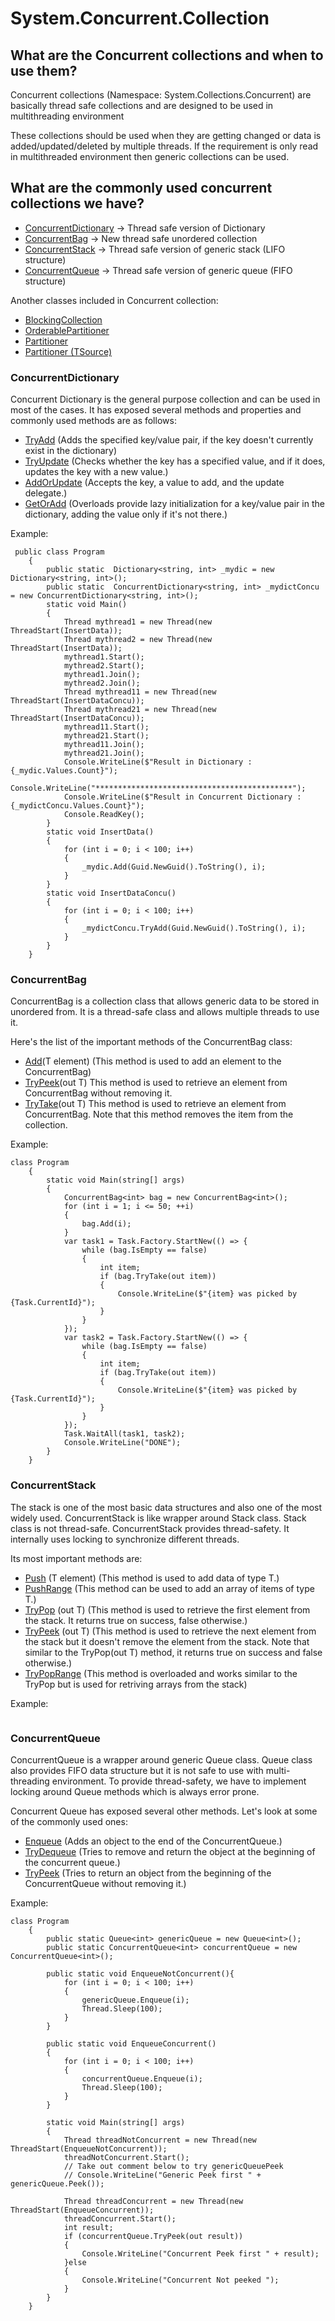 # System.Concurrent.Collection
## What are the Concurrent collections and when to use them?
Concurrent collections (Namespace: System.Collections.Concurrent) are basically thread safe collections and are designed to be used in multithreading environment

These collections should be used when they are getting changed or data is added/updated/deleted by multiple threads. If the requirement is only read in multithreaded environment then generic collections can be used.

## What are the commonly used concurrent collections we have?
- [ConcurrentDictionary](https://docs.microsoft.com/en-us/dotnet/api/system.collections.concurrent.concurrentdictionary-2?view=net-5.0) -> Thread safe version of Dictionary
- [ConcurrentBag](https://docs.microsoft.com/en-us/dotnet/api/system.collections.concurrent.concurrentbag-1?view=net-5.0) -> New thread safe unordered collection
- [ConcurrentStack](https://docs.microsoft.com/en-us/dotnet/api/system.collections.concurrent.concurrentbag-1?view=net-5.0) -> Thread safe version of generic stack (LIFO structure)
- [ConcurrentQueue](https://docs.microsoft.com/en-us/dotnet/api/system.collections.concurrent.concurrentqueue-1?view=net-5.0) -> Thread safe version of generic queue (FIFO structure)

Another classes included in Concurrent collection:

- [BlockingCollection](https://docs.microsoft.com/en-us/dotnet/api/system.collections.concurrent.blockingcollection-1?view=net-5.0)
- [OrderablePartitioner](https://docs.microsoft.com/en-us/dotnet/api/system.collections.concurrent.orderablepartitioner-1?view=net-5.0) 
- [Partitioner](https://docs.microsoft.com/en-us/dotnet/api/system.collections.concurrent.partitioner?view=net-5.0) 
- [Partitioner (TSource)](https://docs.microsoft.com/en-us/dotnet/api/system.collections.concurrent.partitioner-1?view=net-5.0)

### ConcurrentDictionary

Concurrent Dictionary is the general purpose collection and can be used in most of the cases. It has exposed several methods and properties and commonly used methods are as follows:

- [TryAdd](https://docs.microsoft.com/en-us/dotnet/api/system.collections.concurrent.concurrentdictionary-2.tryadd?view=net-5.0https://docs.microsoft.com/en-us/dotnet/api/system.collections.concurrent.concurrentdictionary-2.tryadd?view=net-5.0) (Adds the specified key/value pair, if the key doesn't currently exist in the dictionary)
- [TryUpdate](https://docs.microsoft.com/en-us/dotnet/api/system.collections.concurrent.concurrentdictionary-2.tryupdate?view=net-5.0) (Checks whether the key has a specified value, and if it does, updates the key with a new value.)
- [AddOrUpdate](https://docs.microsoft.com/en-us/dotnet/api/system.collections.concurrent.concurrentdictionary-2.addorupdate?view=net-5.0#System_Collections_Concurrent_ConcurrentDictionary_2_AddOrUpdate__0_System_Func__0__1__System_Func__0__1__1__) (Accepts the key, a value to add, and the update delegate.)
- [GetOrAdd](https://docs.microsoft.com/en-us/dotnet/api/system.collections.concurrent.concurrentdictionary-2.getoradd?view=net-5.0#System_Collections_Concurrent_ConcurrentDictionary_2_GetOrAdd__0__1_) (Overloads provide lazy initialization for a key/value pair in the dictionary, adding the value only if it's not there.)

Example:
~~~
 public class Program
    {
        public static  Dictionary<string, int> _mydic = new Dictionary<string, int>();
        public static  ConcurrentDictionary<string, int> _mydictConcu = new ConcurrentDictionary<string, int>();
        static void Main()
        {
            Thread mythread1 = new Thread(new ThreadStart(InsertData));
            Thread mythread2 = new Thread(new ThreadStart(InsertData));
            mythread1.Start();
            mythread2.Start();
            mythread1.Join();
            mythread2.Join();
            Thread mythread11 = new Thread(new ThreadStart(InsertDataConcu));
            Thread mythread21 = new Thread(new ThreadStart(InsertDataConcu));
            mythread11.Start();
            mythread21.Start();
            mythread11.Join();
            mythread21.Join();
            Console.WriteLine($"Result in Dictionary : {_mydic.Values.Count}");
            Console.WriteLine("********************************************");
            Console.WriteLine($"Result in Concurrent Dictionary : {_mydictConcu.Values.Count}");
            Console.ReadKey();
        }
        static void InsertData()
        {
            for (int i = 0; i < 100; i++)
            {
                _mydic.Add(Guid.NewGuid().ToString(), i);
            }
        }
        static void InsertDataConcu()
        {
            for (int i = 0; i < 100; i++)
            {
                _mydictConcu.TryAdd(Guid.NewGuid().ToString(), i);
            }
        }
    }
~~~

### ConcurrentBag

ConcurrentBag is a collection class that allows generic data to be stored in unordered from. It is a thread-safe class and allows multiple threads to use it.

Here's the list of the important methods of the ConcurrentBag class:
- [Add](https://docs.microsoft.com/en-us/dotnet/api/system.collections.concurrent.concurrentbag-1.add?view=net-5.0#System_Collections_Concurrent_ConcurrentBag_1_Add__0_)(T element) (This method is used to add an element to the ConcurrentBag)
- [TryPeek](https://docs.microsoft.com/en-us/dotnet/api/system.collections.concurrent.concurrentbag-1.trypeek?view=net-5.0#System_Collections_Concurrent_ConcurrentBag_1_TryPeek__0__)(out T) This method is used to retrieve an element from ConcurrentBag without removing it.
- [TryTake](https://docs.microsoft.com/en-us/dotnet/api/system.collections.concurrent.concurrentbag-1.trytake?view=net-5.0#System_Collections_Concurrent_ConcurrentBag_1_TryTake__0__)(out T) This method is used to retrieve an element from ConcurrentBag. Note that this method removes the item from the collection.

Example:
~~~
class Program
    {
        static void Main(string[] args)
        {
            ConcurrentBag<int> bag = new ConcurrentBag<int>();
            for (int i = 1; i <= 50; ++i)
            {
                bag.Add(i);
            }
            var task1 = Task.Factory.StartNew(() => {
                while (bag.IsEmpty == false)
                {
                    int item;
                    if (bag.TryTake(out item))
                    {
                        Console.WriteLine($"{item} was picked by {Task.CurrentId}");
                    }
                }
            });
            var task2 = Task.Factory.StartNew(() => {
                while (bag.IsEmpty == false)
                {
                    int item;
                    if (bag.TryTake(out item))
                    {
                        Console.WriteLine($"{item} was picked by {Task.CurrentId}");
                    }
                }
            });
            Task.WaitAll(task1, task2);
            Console.WriteLine("DONE");
        }
    }
~~~

### ConcurrentStack
The stack is one of the most basic data structures and also one of the most widely used. ConcurrentStack is like wrapper around Stack class. Stack class is not thread-safe. ConcurrentStack provides thread-safety. It internally uses locking to synchronize different threads.

Its most important methods are:
- [Push](https://docs.microsoft.com/en-us/dotnet/api/system.collections.concurrent.concurrentstack-1.push?view=net-5.0#System_Collections_Concurrent_ConcurrentStack_1_Push__0_) (T element) (This method is used to add data of type T.)
- [PushRange](https://docs.microsoft.com/en-us/dotnet/api/system.collections.concurrent.concurrentstack-1.pushrange?view=net-5.0#System_Collections_Concurrent_ConcurrentStack_1_PushRange__0___) (This method can be used to add an array of items of type T.)
- [TryPop](https://docs.microsoft.com/en-us/dotnet/api/system.collections.concurrent.concurrentstack-1.trypop?view=net-5.0#System_Collections_Concurrent_ConcurrentStack_1_TryPop__0__) (out T) (This method is used to retrieve the first element from the stack. It returns true on success, false otherwise.)
- [TryPeek](https://docs.microsoft.com/en-us/dotnet/api/system.collections.concurrent.concurrentstack-1.trypeek?view=net-5.0#System_Collections_Concurrent_ConcurrentStack_1_TryPeek__0__) (out T) (This method is used to retrieve the next element from the stack but it doesn't remove the element from the stack. Note that similar to the TryPop(out T) method, it returns true on success and false otherwise.)
- [TryPopRange](https://docs.microsoft.com/en-us/dotnet/api/system.collections.concurrent.concurrentstack-1.trypoprange?view=net-5.0#System_Collections_Concurrent_ConcurrentStack_1_TryPopRange__0___) (This method is overloaded and works similar to the TryPop but is used for retriving arrays from the stack)

Example:
~~~

~~~

### ConcurrentQueue

ConcurrentQueue is a wrapper around generic Queue class. Queue class also provides FIFO data structure but it is not safe to use with multi-threading environment. To provide thread-safety, we have to implement locking around Queue methods which is always error prone.

Concurrent Queue has exposed several other methods. Let's look at some of the commonly used ones:
- [Enqueue](https://docs.microsoft.com/en-us/dotnet/api/system.collections.concurrent.concurrentqueue-1.enqueue?view=net-5.0#System_Collections_Concurrent_ConcurrentQueue_1_Enqueue__0_) (Adds an object to the end of the ConcurrentQueue.)
- [TryDequeue](https://docs.microsoft.com/en-us/dotnet/api/system.collections.concurrent.concurrentqueue-1.trydequeue?view=net-5.0) (Tries to remove and return the object at the beginning of the concurrent queue.)
- [TryPeek](https://docs.microsoft.com/en-us/dotnet/api/system.collections.concurrent.concurrentqueue-1.trypeek?view=net-5.0)
(Tries to return an object from the beginning of the ConcurrentQueue without removing it.)

Example:
~~~
class Program
    {
        public static Queue<int> genericQueue = new Queue<int>();
        public static ConcurrentQueue<int> concurrentQueue = new ConcurrentQueue<int>();

        public static void EnqueueNotConcurrent(){
            for (int i = 0; i < 100; i++)
            {
                genericQueue.Enqueue(i);
                Thread.Sleep(100);
            }
        }

        public static void EnqueueConcurrent()
        {
            for (int i = 0; i < 100; i++)
            {
                concurrentQueue.Enqueue(i);
                Thread.Sleep(100);
            }
        }

        static void Main(string[] args)
        {
            Thread threadNotConcurrent = new Thread(new ThreadStart(EnqueueNotConcurrent));
            threadNotConcurrent.Start();
            // Take out comment below to try genericQueuePeek
            // Console.WriteLine("Generic Peek first " + genericQueue.Peek());

            Thread threadConcurrent = new Thread(new ThreadStart(EnqueueConcurrent));
            threadConcurrent.Start();
            int result;
            if (concurrentQueue.TryPeek(out result))
            {
                Console.WriteLine("Concurrent Peek first " + result);
            }else
            {
                Console.WriteLine("Concurrent Not peeked ");
            }
        }
    }
~~~
